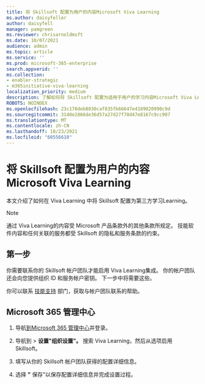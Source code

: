 ```yaml
---
title: 将 Skillsoft 配置为用户的内容Microsoft Viva Learning
ms.author: daisyfeller
author: daisyfell
manager: pamgreen
ms.reviewer: chrisarnoldmsft
ms.date: 10/07/2021
audience: admin
ms.topic: article
ms.service: ''
ms.prod: microsoft-365-enterprise
search.appverid: ''
ms.collection:
- enabler-strategic
- m365initiative-viva-learning
localization_priority: medium
description: 了解如何将 Skillsoft 配置为适用于用户的学习内容Microsoft Viva Learning。
ROBOTS: NOINDEX
ms.openlocfilehash: 23c170deb8030caf835fb66647e4189020990c9d
ms.sourcegitcommit: 3140e2866de36d57a27d27f70d47e8167c9cc907
ms.translationtype: MT
ms.contentlocale: zh-CN
ms.lasthandoff: 10/23/2021
ms.locfileid: "60556610"
---
```

# <a name="configure-skillsoft-as-a-content-source-for-microsoft-viva-learning"></a>将 Skillsoft 配置为用户的内容Microsoft Viva Learning

本文介绍了如何在 Viva Learning 中将 Skillsoft 配置为第三方学习Learning。

>[!NOTE]
>通过 Viva Learning的内容受 Microsoft 产品条款外的其他条款所规定。 技能软件内容和任何关联的服务都受 Skillsoft 的隐私和服务条款的约束。

## <a name="first-steps"></a>第一步

你需要联系你的 Skillsoft 帐户团队才能启用 Viva Learning集成。 你的帐户团队还会向您提供组织 ID 和服务帐户密钥。 下一步中将需要这些。

你可以联系 [技能支持](https://support.skillsoft.com/percipio/) 部门，获取与帐户团队联系的帮助。

## <a name="microsoft-365-admin-center"></a>Microsoft 365 管理中心

1. 导航[到Microsoft 365 管理中心](https://admin.microsoft.com)并登录。

2. 导航到  >  **设置"组织设置"。** 搜索 Viva Learning，然后从选项启用 Skillsoft。

3. 填写从你的 Skillsoft 帐户团队获得的配置详细信息。

    <!--![Image of Organization ID and Service Account Key.](../media/learning/skillsoft-1.png)-->

4. 选择 **"** 保存"以保存配置详细信息并完成设置过程。

